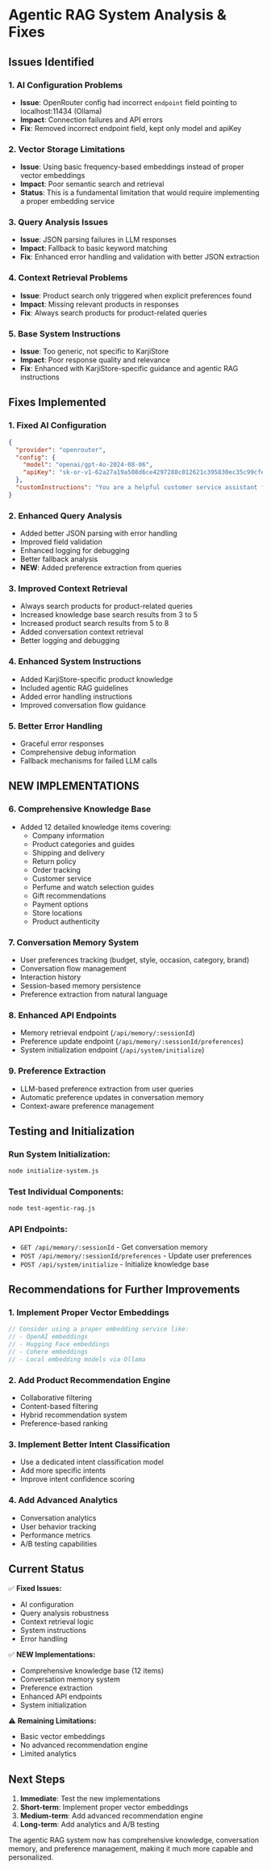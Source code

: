 # Agentic RAG System Analysis & Fixes

## Issues Identified

### 1. **AI Configuration Problems**
- **Issue**: OpenRouter config had incorrect `endpoint` field pointing to localhost:11434 (Ollama)
- **Impact**: Connection failures and API errors
- **Fix**: Removed incorrect endpoint field, kept only model and apiKey

### 2. **Vector Storage Limitations**
- **Issue**: Using basic frequency-based embeddings instead of proper vector embeddings
- **Impact**: Poor semantic search and retrieval
- **Status**: This is a fundamental limitation that would require implementing a proper embedding service

### 3. **Query Analysis Issues**
- **Issue**: JSON parsing failures in LLM responses
- **Impact**: Fallback to basic keyword matching
- **Fix**: Enhanced error handling and validation with better JSON extraction

### 4. **Context Retrieval Problems**
- **Issue**: Product search only triggered when explicit preferences found
- **Impact**: Missing relevant products in responses
- **Fix**: Always search products for product-related queries

### 5. **Base System Instructions**
- **Issue**: Too generic, not specific to KarjiStore
- **Impact**: Poor response quality and relevance
- **Fix**: Enhanced with KarjiStore-specific guidance and agentic RAG instructions

## Fixes Implemented

### 1. **Fixed AI Configuration**
```json
{
  "provider": "openrouter",
  "config": {
    "model": "openai/gpt-4o-2024-08-06",
    "apiKey": "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"
  },
  "customInstructions": "You are a helpful customer service assistant for KarjiStore, specializing in premium perfumes, watches, and luxury gifts. Be conversational, ask follow-up questions to understand customer needs, and provide personalized recommendations."
}
```

### 2. **Enhanced Query Analysis**
- Added better JSON parsing with error handling
- Improved field validation
- Enhanced logging for debugging
- Better fallback analysis
- **NEW**: Added preference extraction from queries

### 3. **Improved Context Retrieval**
- Always search products for product-related queries
- Increased knowledge base search results from 3 to 5
- Increased product search results from 5 to 8
- Added conversation context retrieval
- Better logging and debugging

### 4. **Enhanced System Instructions**
- Added KarjiStore-specific product knowledge
- Included agentic RAG guidelines
- Added error handling instructions
- Improved conversation flow guidance

### 5. **Better Error Handling**
- Graceful error responses
- Comprehensive debug information
- Fallback mechanisms for failed LLM calls

## NEW IMPLEMENTATIONS

### 6. **Comprehensive Knowledge Base**
- Added 12 detailed knowledge items covering:
  - Company information
  - Product categories and guides
  - Shipping and delivery
  - Return policy
  - Order tracking
  - Customer service
  - Perfume and watch selection guides
  - Gift recommendations
  - Payment options
  - Store locations
  - Product authenticity

### 7. **Conversation Memory System**
- User preferences tracking (budget, style, occasion, category, brand)
- Conversation flow management
- Interaction history
- Session-based memory persistence
- Preference extraction from natural language

### 8. **Enhanced API Endpoints**
- Memory retrieval endpoint (`/api/memory/:sessionId`)
- Preference update endpoint (`/api/memory/:sessionId/preferences`)
- System initialization endpoint (`/api/system/initialize`)

### 9. **Preference Extraction**
- LLM-based preference extraction from user queries
- Automatic preference updates in conversation memory
- Context-aware preference management

## Testing and Initialization

### Run System Initialization:
```bash
node initialize-system.js
```

### Test Individual Components:
```bash
node test-agentic-rag.js
```

### API Endpoints:
- `GET /api/memory/:sessionId` - Get conversation memory
- `POST /api/memory/:sessionId/preferences` - Update user preferences
- `POST /api/system/initialize` - Initialize knowledge base

## Recommendations for Further Improvements

### 1. **Implement Proper Vector Embeddings**
```javascript
// Consider using a proper embedding service like:
// - OpenAI embeddings
// - Hugging Face embeddings
// - Cohere embeddings
// - Local embedding models via Ollama
```

### 2. **Add Product Recommendation Engine**
- Collaborative filtering
- Content-based filtering
- Hybrid recommendation system
- Preference-based ranking

### 3. **Implement Better Intent Classification**
- Use a dedicated intent classification model
- Add more specific intents
- Improve intent confidence scoring

### 4. **Add Advanced Analytics**
- Conversation analytics
- User behavior tracking
- Performance metrics
- A/B testing capabilities

## Current Status

✅ **Fixed Issues:**
- AI configuration
- Query analysis robustness
- Context retrieval logic
- System instructions
- Error handling

✅ **NEW Implementations:**
- Comprehensive knowledge base (12 items)
- Conversation memory system
- Preference extraction
- Enhanced API endpoints
- System initialization

⚠️ **Remaining Limitations:**
- Basic vector embeddings
- No advanced recommendation engine
- Limited analytics

## Next Steps

1. **Immediate**: Test the new implementations
2. **Short-term**: Implement proper vector embeddings
3. **Medium-term**: Add advanced recommendation engine
4. **Long-term**: Add analytics and A/B testing

The agentic RAG system now has comprehensive knowledge, conversation memory, and preference management, making it much more capable and personalized. 